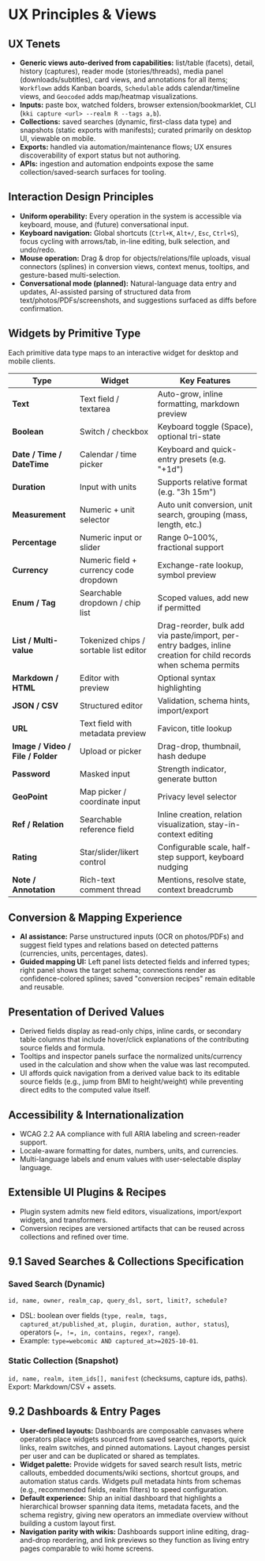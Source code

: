 # UX Principles & Views

## UX Tenets
- **Generic views auto-derived from capabilities:** list/table (facets), detail, history (captures), reader mode (stories/threads), media panel (downloads/subtitles), card views, and annotations for all items; `Workflown` adds Kanban boards, `Schedulable` adds calendar/timeline views, and `Geocoded` adds map/heatmap visualizations.
- **Inputs:** paste box, watched folders, browser extension/bookmarklet, CLI (`kki capture <url> --realm R --tags a,b`).
- **Collections:** saved searches (dynamic, first-class data type) and snapshots (static exports with manifests); curated primarily on desktop UI, viewable on mobile.
- **Exports:** handled via automation/maintenance flows; UX ensures discoverability of export status but not authoring.
- **APIs:** ingestion and automation endpoints expose the same collection/saved-search surfaces for tooling.

## Interaction Design Principles

- **Uniform operability:** Every operation in the system is accessible via keyboard, mouse, and (future) conversational input.
- **Keyboard navigation:** Global shortcuts (`Ctrl+K`, `Alt+/`, `Esc`, `Ctrl+S`), focus cycling with arrows/tab, in-line editing, bulk selection, and undo/redo.
- **Mouse operation:** Drag & drop for objects/relations/file uploads, visual connectors (splines) in conversion views, context menus, tooltips, and gesture-based multi-selection.
- **Conversational mode (planned):** Natural-language data entry and updates, AI-assisted parsing of structured data from text/photos/PDFs/screenshots, and suggestions surfaced as diffs before confirmation.

## Widgets by Primitive Type

Each primitive data type maps to an interactive widget for desktop and mobile clients.

| Type | Widget | Key Features |
| --- | --- | --- |
| **Text** | Text field / textarea | Auto-grow, inline formatting, markdown preview |
| **Boolean** | Switch / checkbox | Keyboard toggle (Space), optional tri-state |
| **Date / Time / DateTime** | Calendar / time picker | Keyboard and quick-entry presets (e.g. "+1d") |
| **Duration** | Input with units | Supports relative format (e.g. "3h 15m") |
| **Measurement** | Numeric + unit selector | Auto unit conversion, unit search, grouping (mass, length, etc.) |
| **Percentage** | Numeric input or slider | Range 0–100%, fractional support |
| **Currency** | Numeric field + currency code dropdown | Exchange-rate lookup, symbol preview |
| **Enum / Tag** | Searchable dropdown / chip list | Scoped values, add new if permitted |
| **List / Multi-value** | Tokenized chips / sortable list editor | Drag-reorder, bulk add via paste/import, per-entry badges, inline creation for child records when schema permits |
| **Markdown / HTML** | Editor with preview | Optional syntax highlighting |
| **JSON / CSV** | Structured editor | Validation, schema hints, import/export |
| **URL** | Text field with metadata preview | Favicon, title lookup |
| **Image / Video / File / Folder** | Upload or picker | Drag-drop, thumbnail, hash dedupe |
| **Password** | Masked input | Strength indicator, generate button |
| **GeoPoint** | Map picker / coordinate input | Privacy level selector |
| **Ref / Relation** | Searchable reference field | Inline creation, relation visualization, stay-in-context editing |
| **Rating** | Star/slider/likert control | Configurable scale, half-step support, keyboard nudging |
| **Note / Annotation** | Rich-text comment thread | Mentions, resolve state, context breadcrumb |

## Conversion & Mapping Experience

- **AI assistance:** Parse unstructured inputs (OCR on photos/PDFs) and suggest field types and relations based on detected patterns (currencies, units, percentages, dates).
- **Guided mapping UI:** Left panel lists detected fields and inferred types; right panel shows the target schema; connections render as confidence-colored splines; saved "conversion recipes" remain editable and reusable.

## Presentation of Derived Values

- Derived fields display as read-only chips, inline cards, or secondary table columns that include hover/click explanations of the contributing source fields and formula.
- Tooltips and inspector panels surface the normalized units/currency used in the calculation and show when the value was last recomputed.
- UI affords quick navigation from a derived value back to its editable source fields (e.g., jump from BMI to height/weight) while preventing direct edits to the computed value itself.

## Accessibility & Internationalization

- WCAG 2.2 AA compliance with full ARIA labeling and screen-reader support.
- Locale-aware formatting for dates, numbers, units, and currencies.
- Multi-language labels and enum values with user-selectable display language.

## Extensible UI Plugins & Recipes

- Plugin system admits new field editors, visualizations, import/export widgets, and transformers.
- Conversion recipes are versioned artifacts that can be reused across collections and refined over time.

## 9.1 Saved Searches & Collections Specification

### Saved Search (Dynamic)
`id, name, owner, realm_cap, query_dsl, sort, limit?, schedule?`

- DSL: boolean over fields (`type, realm, tags, captured_at/published_at, plugin, duration, author, status`), operators (`=, !=, in, contains, regex?, range`).
- Example: `type=webcomic AND captured_at>=2025-10-01`.

### Static Collection (Snapshot)
`id, name, realm, item_ids[], manifest` (checksums, capture ids, paths). Export: Markdown/CSV + assets.

## 9.2 Dashboards & Entry Pages

- **User-defined layouts:** Dashboards are composable canvases where operators place widgets sourced from saved searches, reports, quick links, realm switches, and pinned automations. Layout changes persist per user and can be duplicated or shared as templates.
- **Widget palette:** Provide widgets for saved search result lists, metric callouts, embedded documents/wiki sections, shortcut groups, and automation status cards. Widgets pull metadata hints from schemas (e.g., recommended fields, realm filters) to speed configuration.
- **Default experience:** Ship an initial dashboard that highlights a hierarchical browser spanning data items, metadata facets, and the schema registry, giving new operators an immediate overview without building a custom layout first.
- **Navigation parity with wikis:** Dashboards support inline editing, drag-and-drop reordering, and link previews so they function as living entry pages comparable to wiki home screens.
